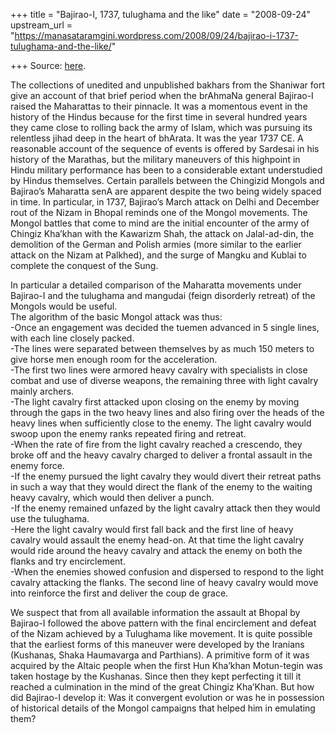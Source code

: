 +++
title = "Bajirao-I, 1737, tulughama and the like"
date = "2008-09-24"
upstream_url = "https://manasataramgini.wordpress.com/2008/09/24/bajirao-i-1737-tulughama-and-the-like/"

+++
Source: [here](https://manasataramgini.wordpress.com/2008/09/24/bajirao-i-1737-tulughama-and-the-like/).

The collections of unedited and unpublished bakhars from the Shaniwar fort give an account of that brief period when the brAhmaNa general Bajirao-I raised the Maharattas to their pinnacle. It was a momentous event in the history of the Hindus because for the first time in several hundred years they came close to rolling back the army of Islam, which was pursuing its relentless jihad deep in the heart of bhArata. It was the year 1737 CE. A reasonable account of the sequence of events is offered by Sardesai in his history of the Marathas, but the military maneuvers of this highpoint in Hindu military performance has been to a considerable extant understudied by Hindus themselves. Certain parallels between the Chingizid Mongols and Bajirao’s Maharatta senA are apparent despite the two being widely spaced in time. In particular, in 1737, Bajirao’s March attack on Delhi and December rout of the Nizam in Bhopal reminds one of the Mongol movements. The Mongol battles that come to mind are the initial encounter of the army of Chingiz Kha’khan with the Kawarizm Shah, the attack on Jalal-ad-din, the demolition of the German and Polish armies (more similar to the earlier attack on the Nizam at Palkhed), and the surge of Mangku and Kublai to complete the conquest of the Sung.

In particular a detailed comparison of the Maharatta movements under Bajirao-I and the tulughama and mangudai (feign disorderly retreat) of the Mongols would be useful.  
The algorithm of the basic Mongol attack was thus:  
-Once an engagement was decided the tuemen advanced in 5 single lines, with each line closely packed.  
-The lines were separated between themselves by as much 150 meters to give horse men enough room for the acceleration.  
-The first two lines were armored heavy cavalry with specialists in close combat and use of diverse weapons, the remaining three with light cavalry mainly archers.  
-The light cavalry first attacked upon closing on the enemy by moving through the gaps in the two heavy lines and also firing over the heads of the heavy lines when sufficiently close to the enemy. The light cavalry would swoop upon the enemy ranks repeated firing and retreat.  
-When the rate of fire from the light cavalry reached a crescendo, they broke off and the heavy cavalry charged to deliver a frontal assault in the enemy force.  
-If the enemy pursued the light cavalry they would divert their retreat paths in such a way that they would direct the flank of the enemy to the waiting heavy cavalry, which would then deliver a punch.  
-If the enemy remained unfazed by the light cavalry attack then they would use the tulughama.  
-Here the light cavalry would first fall back and the first line of heavy cavalry would assault the enemy head-on. At that time the light cavalry would ride around the heavy cavalry and attack the enemy on both the flanks and try encirclement.  
-When the enemies showed confusion and dispersed to respond to the light cavalry attacking the flanks. The second line of heavy cavalry would move into reinforce the first and deliver the coup de grace.

We suspect that from all available information the assault at Bhopal by Bajirao-I followed the above pattern with the final encirclement and defeat of the Nizam achieved by a Tulughama like movement. It is quite possible that the earliest forms of this maneuver were developed by the Iranians (Kushanas, Shaka Haumavarga and Parthians). A primitive form of it was acquired by the Altaic people when the first Hun Kha’khan Motun-tegin was taken hostage by the Kushanas. Since then they kept perfecting it till it reached a culmination in the mind of the great Chingiz Kha’Khan. But how did Bajirao-I develop it: Was it convergent evolution or was he in possession of historical details of the Mongol campaigns that helped him in emulating them?

